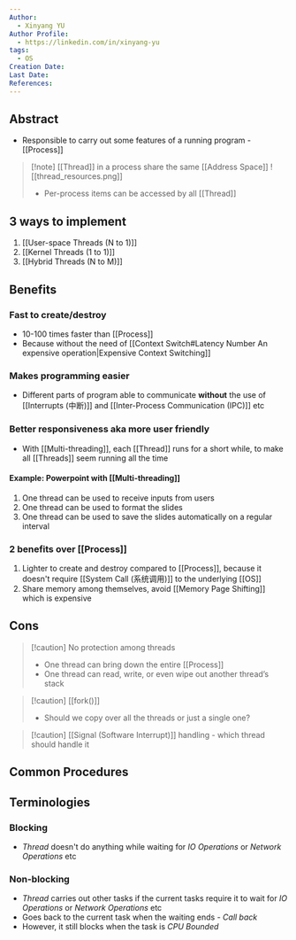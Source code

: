 ```yaml
---
Author:
  - Xinyang YU
Author Profile:
  - https://linkedin.com/in/xinyang-yu
tags:
  - OS
Creation Date: 
Last Date: 
References:
---
```


## Abstract
- Responsible to carry out some features of a running program - [[Process]]

>[!note] [[Thread]] in a process share the same [[Address Space]]
>![[thread_resources.png]]
>- Per-process items can be accessed by all [[Thread]]


## 3 ways to implement
1. [[User-space Threads (N to 1)]]
2. [[Kernel Threads (1 to 1)]]
3. [[Hybrid Threads (N to M)]]



## Benefits
### Fast to create/destroy
- 10-100 times faster than [[Process]]
- Because without the need of [[Context Switch#Latency Number An expensive operation|Expensive Context Switching]]

### Makes programming easier
- Different parts of program able to communicate **without** the use of [[Interrupts (中断)]] and [[Inter-Process Communication (IPC)]] etc

### Better responsiveness aka more user friendly
- With [[Multi-threading]], each [[Thread]] runs for a short while, to make all [[Threads]] seem running all the time
#### Example: Powerpoint with [[Multi-threading]]
1. One thread can be used to receive inputs from users
2. One thread can be used to format the slides
3. One thread can be used to save the slides automatically on a regular interval


### 2 benefits over [[Process]]
1. Lighter to create and destroy compared to [[Process]], because it doesn't require [[System Call (系统调用)]] to the underlying [[OS]]
2. Share memory among themselves, avoid [[Memory Page Shifting]] which is expensive 


## Cons
>[!caution] No protection among threads
>- One thread can bring down the entire [[Process]]
>- One thread can read, write, or even wipe out another thread’s stack

>[!caution] [[fork()]]
>- Should we copy over all the threads or just a single one?

>[!caution] [[Signal (Software Interrupt)]] handling - which thread should handle it

## Common Procedures


## Terminologies 
### Blocking
- *Thread* doesn't do anything while waiting for *IO Operations* or *Network Operations* etc
### Non-blocking
- *Thread* carries out other tasks if the current tasks require it to wait for *IO Operations* or *Network Operations* etc
- Goes back to the current task when the waiting ends - *Call back*
- However, it still blocks when the task is *CPU Bounded*